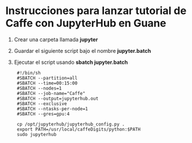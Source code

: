 # Instrucciones para lanzar tutorial de Caffe con JupyterHub en Guane #

1. Crear una carpeta llamada **jupyter**

2. Guardar el siguiente script bajo el nombre **jupyter.batch**

3. Ejecutar el script usando **sbatch jupyter.batch**

        #!/bin/sh
        #SBATCH --partition=all
        #SBATCH --time=00:15:00
        #SBATCH --nodes=1
        #SBATCH --job-name="Caffe"
        #SBATCH --output=jupyterhub.out
        #SBATCH --exclusive
        #SBATCH --ntasks-per-node=1
        #SBATCH --gres=gpu:4

        cp /opt/jupyterhub/jupyterhub_config.py .
        export PATH=/usr/local/caffeDigits/python:$PATH
        sudo jupyterhub